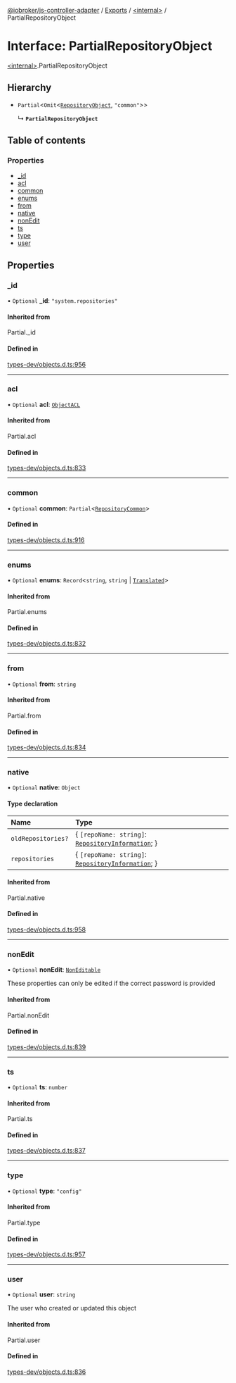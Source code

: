 [@iobroker/js-controller-adapter](../README.md) / [Exports](../modules.md) / [\<internal\>](../modules/internal_.md) / PartialRepositoryObject

# Interface: PartialRepositoryObject

[\<internal\>](../modules/internal_.md).PartialRepositoryObject

## Hierarchy

- `Partial`\<`Omit`\<[`RepositoryObject`](internal_.RepositoryObject.md), ``"common"``\>\>

  ↳ **`PartialRepositoryObject`**

## Table of contents

### Properties

- [\_id](internal_.PartialRepositoryObject.md#_id)
- [acl](internal_.PartialRepositoryObject.md#acl)
- [common](internal_.PartialRepositoryObject.md#common)
- [enums](internal_.PartialRepositoryObject.md#enums)
- [from](internal_.PartialRepositoryObject.md#from)
- [native](internal_.PartialRepositoryObject.md#native)
- [nonEdit](internal_.PartialRepositoryObject.md#nonedit)
- [ts](internal_.PartialRepositoryObject.md#ts)
- [type](internal_.PartialRepositoryObject.md#type)
- [user](internal_.PartialRepositoryObject.md#user)

## Properties

### \_id

• `Optional` **\_id**: ``"system.repositories"``

#### Inherited from

Partial.\_id

#### Defined in

[types-dev/objects.d.ts:956](https://github.com/ioBroker/ioBroker.js-controller/blob/8378eb65cafb11585b021f48b68d110664ca52a8/packages/types-dev/objects.d.ts#L956)

___

### acl

• `Optional` **acl**: [`ObjectACL`](internal_.ObjectACL.md)

#### Inherited from

Partial.acl

#### Defined in

[types-dev/objects.d.ts:833](https://github.com/ioBroker/ioBroker.js-controller/blob/8378eb65cafb11585b021f48b68d110664ca52a8/packages/types-dev/objects.d.ts#L833)

___

### common

• `Optional` **common**: `Partial`\<[`RepositoryCommon`](internal_.RepositoryCommon.md)\>

#### Defined in

[types-dev/objects.d.ts:916](https://github.com/ioBroker/ioBroker.js-controller/blob/8378eb65cafb11585b021f48b68d110664ca52a8/packages/types-dev/objects.d.ts#L916)

___

### enums

• `Optional` **enums**: `Record`\<`string`, `string` \| [`Translated`](../modules/internal_.md#translated)\>

#### Inherited from

Partial.enums

#### Defined in

[types-dev/objects.d.ts:832](https://github.com/ioBroker/ioBroker.js-controller/blob/8378eb65cafb11585b021f48b68d110664ca52a8/packages/types-dev/objects.d.ts#L832)

___

### from

• `Optional` **from**: `string`

#### Inherited from

Partial.from

#### Defined in

[types-dev/objects.d.ts:834](https://github.com/ioBroker/ioBroker.js-controller/blob/8378eb65cafb11585b021f48b68d110664ca52a8/packages/types-dev/objects.d.ts#L834)

___

### native

• `Optional` **native**: `Object`

#### Type declaration

| Name | Type |
| :------ | :------ |
| `oldRepositories?` | \{ `[repoName: string]`: [`RepositoryInformation`](internal_.RepositoryInformation.md);  } |
| `repositories` | \{ `[repoName: string]`: [`RepositoryInformation`](internal_.RepositoryInformation.md);  } |

#### Inherited from

Partial.native

#### Defined in

[types-dev/objects.d.ts:958](https://github.com/ioBroker/ioBroker.js-controller/blob/8378eb65cafb11585b021f48b68d110664ca52a8/packages/types-dev/objects.d.ts#L958)

___

### nonEdit

• `Optional` **nonEdit**: [`NonEditable`](internal_.NonEditable.md)

These properties can only be edited if the correct password is provided

#### Inherited from

Partial.nonEdit

#### Defined in

[types-dev/objects.d.ts:839](https://github.com/ioBroker/ioBroker.js-controller/blob/8378eb65cafb11585b021f48b68d110664ca52a8/packages/types-dev/objects.d.ts#L839)

___

### ts

• `Optional` **ts**: `number`

#### Inherited from

Partial.ts

#### Defined in

[types-dev/objects.d.ts:837](https://github.com/ioBroker/ioBroker.js-controller/blob/8378eb65cafb11585b021f48b68d110664ca52a8/packages/types-dev/objects.d.ts#L837)

___

### type

• `Optional` **type**: ``"config"``

#### Inherited from

Partial.type

#### Defined in

[types-dev/objects.d.ts:957](https://github.com/ioBroker/ioBroker.js-controller/blob/8378eb65cafb11585b021f48b68d110664ca52a8/packages/types-dev/objects.d.ts#L957)

___

### user

• `Optional` **user**: `string`

The user who created or updated this object

#### Inherited from

Partial.user

#### Defined in

[types-dev/objects.d.ts:836](https://github.com/ioBroker/ioBroker.js-controller/blob/8378eb65cafb11585b021f48b68d110664ca52a8/packages/types-dev/objects.d.ts#L836)
